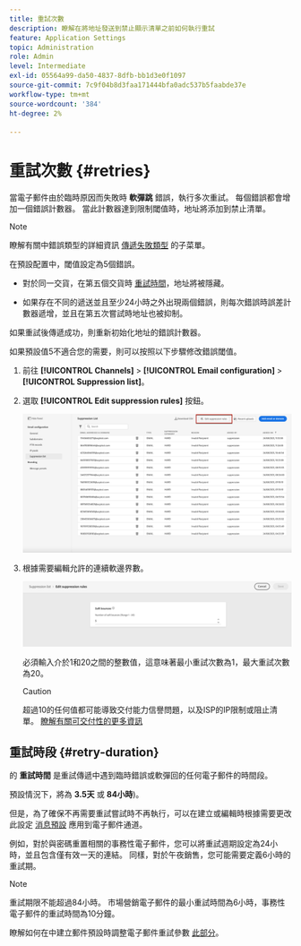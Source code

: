 ```yaml
---
title: 重試次數
description: 瞭解在將地址發送到禁止顯示清單之前如何執行重試
feature: Application Settings
topic: Administration
role: Admin
level: Intermediate
exl-id: 05564a99-da50-4837-8dfb-bb1d3e0f1097
source-git-commit: 7c9f04b8d3faa171444bfa0adc537b5faabde37e
workflow-type: tm+mt
source-wordcount: '384'
ht-degree: 2%

---
```


# 重試次數 {#retries}

當電子郵件由於臨時原因而失敗時 **軟彈跳** 錯誤，執行多次重試。 每個錯誤都會增加一個錯誤計數器。 當此計數器達到限制閾值時，地址將添加到禁止清單。

>[!NOTE]
>
>瞭解有關中錯誤類型的詳細資訊 [傳遞失敗類型](../messages/suppression-list.md#delivery-failures) 的子菜單。

在預設配置中，閾值設定為5個錯誤。

* 對於同一交貨，在第五個交貨時 [重試時間](#retry-duration)，地址將被隱藏。

* 如果存在不同的遞送並且至少24小時之外出現兩個錯誤，則每次錯誤時誤差計數器遞增，並且在第五次嘗試時地址也被抑制。

如果重試後傳遞成功，則重新初始化地址的錯誤計數器。

如果預設值5不適合您的需要，則可以按照以下步驟修改錯誤閾值。

1. 前往 **[!UICONTROL Channels]** > **[!UICONTROL Email configuration]** > **[!UICONTROL Suppression list]**。

1. 選取 **[!UICONTROL Edit suppression rules]** 按鈕。

   ![](assets/suppression-list-edit-retries.png)

1. 根據需要編輯允許的連續軟邊界數。

   ![](assets/suppression-list-edit-soft-bounces.png)

   必須輸入介於1和20之間的整數值，這意味著最小重試次數為1，最大重試次數為20。

   >[!CAUTION]
   >
   >超過10的任何值都可能導致交付能力信譽問題，以及ISP的IP限制或阻止清單。 [瞭解有關可交付性的更多資訊](../messages/deliverability.md)

## 重試時段 {#retry-duration}

的 **重試時間** 是重試傳遞中遇到臨時錯誤或軟彈回的任何電子郵件的時間段。

預設情況下，將為 **3.5天** 或 **84小時**)。

但是，為了確保不再需要重試嘗試時不再執行，可以在建立或編輯時根據需要更改此設定 [消息預設](message-presets.md) 應用到電子郵件通道。

例如，對於與密碼重置相關的事務性電子郵件，您可以將重試週期設定為24小時，並且包含僅有效一天的連結。 同樣，對於午夜銷售，您可能需要定義6小時的重試期。

>[!NOTE]
>
>重試期限不能超過84小時。 市場營銷電子郵件的最小重試時間為6小時，事務性電子郵件的重試時間為10分鐘。

瞭解如何在中建立郵件預設時調整電子郵件重試參數 [此部分](message-presets.md#create-message-preset)。

